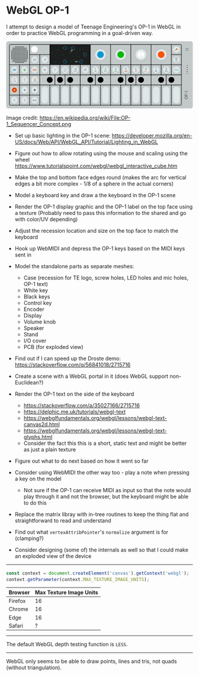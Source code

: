 # WebGL OP-1

I attempt to design a model of Teenage Engineering's OP-1 in WebGL in order to
practice WebGL programming in a goal-driven way.

![](op-1.png)

Image credit: https://en.wikipedia.org/wiki/File:OP-1_Sequencer_Concept.png

- Set up basic lighting in the OP-1 scene:
  https://developer.mozilla.org/en-US/docs/Web/API/WebGL_API/Tutorial/Lighting_in_WebGL
- Figure out how to allow rotating using the mouse and scaling using the wheel
  https://www.tutorialspoint.com/webgl/webgl_interactive_cube.htm
- Make the top and bottom face edges round (makes the arc for vertical edges a
  bit more complex - 1/8 of a sphere in the actual corners)
- Model a keyboard key and draw a the keyboard in the OP-1 scene
- Render the OP-1 display graphic and the OP-1 label on the top face using a texture
  (Probably need to pass this information to the shared and go with color/UV depending)
- Adjust the recession location and size on the top face to match the keyboard
- Hook up WebMIDI and depress the OP-1 keys based on the MIDI keys sent in
- Model the standalone parts as separate meshes:
  - Case (recession for TE logo, screw holes, LED holes and mic holes, OP-1 text)
  - White key
  - Black keys
  - Control key
  - Encoder
  - Display
  - Volume knob
  - Speaker
  - Stand
  - I/O cover
  - PCB (for exploded view)

- Find out if I can speed up the Droste demo: https://stackoverflow.com/q/56841018/2715716
- Create a scene with a WebGL portal in it (does WebGL support non-Euclidean?)
- Render the OP-1 text on the side of the keyboard
  - https://stackoverflow.com/a/35027166/2715716
  - https://delphic.me.uk/tutorials/webgl-text
  - https://webglfundamentals.org/webgl/lessons/webgl-text-canvas2d.html
  - https://webglfundamentals.org/webgl/lessons/webgl-text-glyphs.html
  - Consider the fact this this is a short, static text and might be better as
    just a plain texture
- Figure out what to do next based on how it went so far
- Consider using WebMIDI the other way too - play a note when pressing a key on
  the model
  - Not sure if the OP-1 can receive MIDI as input so that the note would play
    through it and not the browser, but the keyboard might be able to do this
- Replace the matrix libray with in-tree routines to keep the thing flat and
  straightforward to read and understand
- Find out what `vertexAttribPointer`'s `normalize` argument is for (clamping?)
- Consider designing (some of) the internals as well so that I could make an
  exploded view of the device

---

```js
const context = document.createElement('canvas').getContext('webgl');
context.getParameter(context.MAX_TEXTURE_IMAGE_UNITS);
```

| Browser | Max Texture Image Units |
|-|-|
| Firefox | 16 |
| Chrome | 16 |
| Edge | 16 |
| Safari | ? |

---

The default WebGL depth testing function is `LESS`.

---

WebGL only seems to be able to draw points, lines and tris, not quads
(without triangulation).
